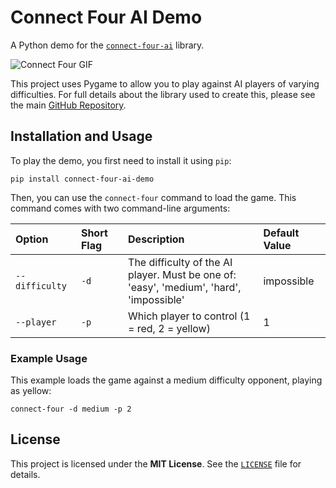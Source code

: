 # Connect Four AI Demo

A Python demo for the [`connect-four-ai`](https://pypi.org/project/connect-four-ai/) library.

![Connect Four GIF](https://github.com/user-attachments/assets/bb7dff1f-3a27-4f0a-b6ab-b46f19df6fd6)

This project uses Pygame to allow you to play against AI players of varying difficulties.
For full details about the library used to create this, please see the main
[GitHub Repository](https://github.com/benjaminrall/connect-four-ai).

## Installation and Usage

To play the demo, you first need to install it using `pip`:

```shell
pip install connect-four-ai-demo
```

Then, you can use the `connect-four` command to load the game. This command
comes with two command-line arguments:

| Option         | Short Flag | Description                                                                                 | Default Value |
|:---------------|:-----------|:--------------------------------------------------------------------------------------------|:--------------|
| `--difficulty` | `-d`       | The difficulty of the AI player. Must be one of:<br/>'easy', 'medium', 'hard', 'impossible' | impossible    |
| `--player`     | `-p`       | Which player to control (1 = red, 2 = yellow)                                               | 1             |

### Example Usage

This example loads the game against a medium difficulty opponent, playing as yellow:

```shell
connect-four -d medium -p 2
```

## License

This project is licensed under the **MIT License**. See the [`LICENSE`](https://github.com/benjaminrall/connect-four-ai/blob/main/LICENSE) file for details.
